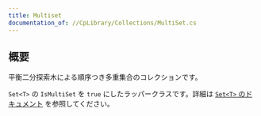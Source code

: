 ```yaml
---
title: Multiset
documentation_of: //CpLibrary/Collections/MultiSet.cs
---
```


## 概要

平衡二分探索木による順序つき多重集合のコレクションです。

`Set<T>` の `IsMultiSet` を `true` にしたラッパークラスです。詳細は [`Set<T>` のドキュメント](https://fairy-lettuce.github.io/CpLibrary/CpLibrary/Collections/Set.cs) を参照してください。
